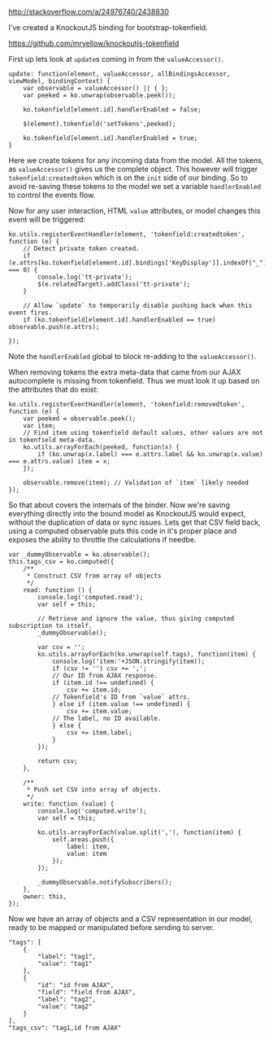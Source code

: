 http://stackoverflow.com/a/24976740/2438830

I've created a KnockoutJS binding for bootstrap-tokenfield.

https://github.com/mryellow/knockoutjs-tokenfield


First up lets look at `update`s coming in from the `valueAccessor()`.

    update: function(element, valueAccessor, allBindingsAccessor, viewModel, bindingContext) {
        var observable = valueAccessor() || { };
        var peeked = ko.unwrap(observable.peek());

        ko.tokenfield[element.id].handlerEnabled = false;

		$(element).tokenfield('setTokens',peeked);

		ko.tokenfield[element.id].handlerEnabled = true;
    }

Here we create tokens for any incoming data from the model. All the tokens, as `valueAccessor()` gives us the complete object. This however will trigger `tokenfield:createdtoken` which is on the `init` side of our binding. So to avoid re-saving these tokens to the model we set a variable `handlerEnabled` to control the events flow.

Now for any user interaction, HTML `value` attributes, or model changes this event will be triggered:

	ko.utils.registerEventHandler(element, 'tokenfield:createdtoken', function (e) {
	    // Detect private token created.
		if (e.attrs[ko.tokenfield[element.id].bindings['KeyDisplay']].indexOf("_") === 0) {
			console.log('tt-private');
			$(e.relatedTarget).addClass('tt-private');
		}

		// Allow `update` to temporarily disable pushing back when this event fires.
		if (ko.tokenfield[element.id].handlerEnabled == true) observable.push(e.attrs);

	});

Note the `handlerEnabled` global to block re-adding to the `valueAccessor()`.

When removing tokens the extra meta-data that came from our AJAX autocomplete is missing from tokenfield. Thus we must look it up based on the attributes that do exist:

	ko.utils.registerEventHandler(element, 'tokenfield:removedtoken', function (e) {
		var peeked = observable.peek();
		var item;
		// Find item using tokenfield default values, other values are not in tokenfield meta-data.
		ko.utils.arrayForEach(peeked, function(x) {
			if (ko.unwrap(x.label) === e.attrs.label && ko.unwrap(x.value) === e.attrs.value) item = x;
		});

		observable.remove(item); // Validation of `item` likely needed
	});

So that about covers the internals of the binder. Now we're saving everything directly into the bound model as KnockoutJS would expect, without the duplication of data or sync issues. Lets get that CSV field back, using a computed observable puts this code in it's proper place and exposes the ability to throttle the calculations if needbe.

	var _dummyObservable = ko.observable();
	this.tags_csv = ko.computed({
		/**
		 * Construct CSV from array of objects
		 */
	    read: function () {
	    	console.log('computed.read');
	    	var self = this;

			// Retrieve and ignore the value, thus giving computed subscription to itself.
	    	_dummyObservable();

	        var csv = '';
			ko.utils.arrayForEach(ko.unwrap(self.tags), function(item) {
				console.log('item:'+JSON.stringify(item));
				if (csv != '') csv += ',';
				// Our ID from AJAX response.
				if (item.id !== undefined) {
					csv += item.id;
				// Tokenfield's ID from `value` attrs.
				} else if (item.value !== undefined) {
					csv += item.value;
				// The label, no ID available.
				} else {
					csv += item.label;
				}					
			});

	        return csv;
	    },

	    /**
	     * Push set CSV into array of objects.
	     */
	    write: function (value) {
	    	console.log('computed.write');
	    	var self = this;

	    	ko.utils.arrayForEach(value.split(','), function(item) {
	    		self.areas.push({
	    			label: item,
	    			value: item
	    		});
	    	});

	    	_dummyObservable.notifySubscribers();
	    },
	    owner: this,
	});

Now we have an array of objects and a CSV representation in our model, ready to be mapped or manipulated before sending to server.

	"tags": [
		{
			"label": "tag1",
			"value": "tag1"
		},
		{
			"id": "id from AJAX",
			"field": "field from AJAX",
			"label": "tag2",
			"value": "tag2"
		}
	],
	"tags_csv": "tag1,id from AJAX"

